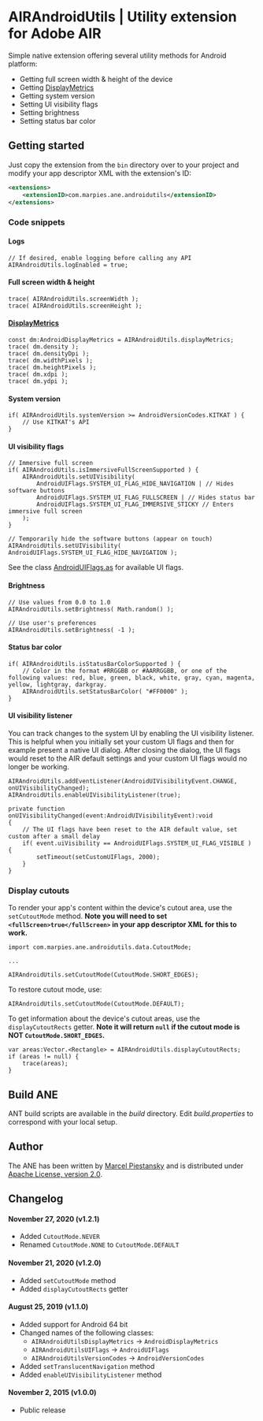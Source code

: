 # AIRAndroidUtils | Utility extension for Adobe AIR

Simple native extension offering several utility methods for Android platform:
* Getting full screen width & height of the device
* Getting [DisplayMetrics](https://developer.android.com/reference/android/util/DisplayMetrics.html)
* Getting system version
* Setting UI visibility flags
* Setting brightness
* Setting status bar color

## Getting started

Just copy the extension from the `bin` directory over to your project and modify your app descriptor XML with the extension's ID:
```xml
<extensions>
    <extensionID>com.marpies.ane.androidutils</extensionID>
</extensions>
```

### Code snippets

#### Logs
```
// If desired, enable logging before calling any API
AIRAndroidUtils.logEnabled = true;
```

#### Full screen width & height
```
trace( AIRAndroidUtils.screenWidth );
trace( AIRAndroidUtils.screenHeight );
```

#### [DisplayMetrics](https://developer.android.com/reference/android/util/DisplayMetrics.html)
```
const dm:AndroidDisplayMetrics = AIRAndroidUtils.displayMetrics;
trace( dm.density );
trace( dm.densityDpi );
trace( dm.widthPixels );
trace( dm.heightPixels );
trace( dm.xdpi );
trace( dm.ydpi );
```

#### System version
```
if( AIRAndroidUtils.systemVersion >= AndroidVersionCodes.KITKAT ) {
    // Use KITKAT's API
}
```

#### UI visibility flags
```
// Immersive full screen
if( AIRAndroidUtils.isImmersiveFullScreenSupported ) {
    AIRAndroidUtils.setUIVisibility(
        AndroidUIFlags.SYSTEM_UI_FLAG_HIDE_NAVIGATION | // Hides software buttons
        AndroidUIFlags.SYSTEM_UI_FLAG_FULLSCREEN | // Hides status bar
        AndroidUIFlags.SYSTEM_UI_FLAG_IMMERSIVE_STICKY // Enters immersive full screen
    );
}

// Temporarily hide the software buttons (appear on touch)
AIRAndroidUtils.setUIVisibility( AndroidUIFlags.SYSTEM_UI_FLAG_HIDE_NAVIGATION );
```
See the class [AndroidUIFlags.as](actionscript/src/com/marpies/ane/androidutils/data/AndroidUIFlags.as) for available UI flags.

#### Brightness
```
// Use values from 0.0 to 1.0
AIRAndroidUtils.setBrightness( Math.random() );

// Use user's preferences
AIRAndroidUtils.setBrightness( -1 );
```

#### Status bar color
```
if( AIRAndroidUtils.isStatusBarColorSupported ) {
    // Color in the format #RRGGBB or #AARRGGBB, or one of the following values: red, blue, green, black, white, gray, cyan, magenta, yellow, lightgray, darkgray.
    AIRAndroidUtils.setStatusBarColor( "#FF0000" );
}
```

#### UI visibility listener

You can track changes to the system UI by enabling the UI visibility listener. This is helpful when you initially set your custom UI flags and then for example present a native UI dialog. After closing the dialog, the UI flags would reset to the AIR default settings and your custom UI flags would no longer be working.

```as3
AIRAndroidUtils.addEventListener(AndroidUIVisibilityEvent.CHANGE, onUIVisibilityChanged);
AIRAndroidUtils.enableUIVisibilityListener(true);

private function onUIVisibilityChanged(event:AndroidUIVisibilityEvent):void
{
    // The UI flags have been reset to the AIR default value, set custom after a small delay
    if( event.uiVisibility == AndroidUIFlags.SYSTEM_UI_FLAG_VISIBLE ) {
        setTimeout(setCustomUIFlags, 2000);
    }
}
```

### Display cutouts

To render your app's content within the device's cutout area, use the `setCutoutMode` method. **Note you will need to set `<fullScreen>true</fullScreen>` in your app descriptor XML for this to work.**

```as3
import com.marpies.ane.androidutils.data.CutoutMode;

...

AIRAndroidUtils.setCutoutMode(CutoutMode.SHORT_EDGES);
```

To restore cutout mode, use:

```as3
AIRAndroidUtils.setCutoutMode(CutoutMode.DEFAULT);
```

To get information about the device's cutout areas, use the `displayCutoutRects` getter. **Note it will return `null` if the cutout mode is NOT `CutoutMode.SHORT_EDGES`.**

```as3
var areas:Vector.<Rectangle> = AIRAndroidUtils.displayCutoutRects;
if (areas != null) {
    trace(areas);
}
```

## Build ANE
ANT build scripts are available in the *build* directory. Edit *build.properties* to correspond with your local setup.

## Author
The ANE has been written by [Marcel Piestansky](https://twitter.com/marpies) and is distributed under [Apache License, version 2.0](http://www.apache.org/licenses/LICENSE-2.0.html).

## Changelog

#### November 27, 2020 (v1.2.1)

* Added `CutoutMode.NEVER`
* Renamed `CutoutMode.NONE` to `CutoutMode.DEFAULT`

#### November 21, 2020 (v1.2.0)

* Added `setCutoutMode` method
* Added `displayCutoutRects` getter

#### August 25, 2019 (v1.1.0)

* Added support for Android 64 bit
* Changed names of the following classes:
  * `AIRAndroidUtilsDisplayMetrics` &#8594; `AndroidDisplayMetrics`
  * `AIRAndroidUtilsUIFlags` &#8594; `AndroidUIFlags`
  * `AIRAndroidUtilsVersionCodes` &#8594; `AndroidVersionCodes`
* Added `setTranslucentNavigation` method
* Added `enableUIVisibilityListener` method 

#### November 2, 2015 (v1.0.0)

* Public release
